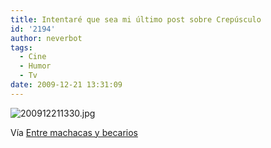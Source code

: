 ```yaml
---
title: Intentaré que sea mi último post sobre Crepúsculo
id: '2194'
author: neverbot
tags:
  - Cine
  - Humor
  - Tv
date: 2009-12-21 13:31:09
---
```


![200912211330.jpg](./200912211330.jpg)

Vía [Entre machacas y becarios](http://www.machacas.org/carteles-motivacionales-vol-77)
